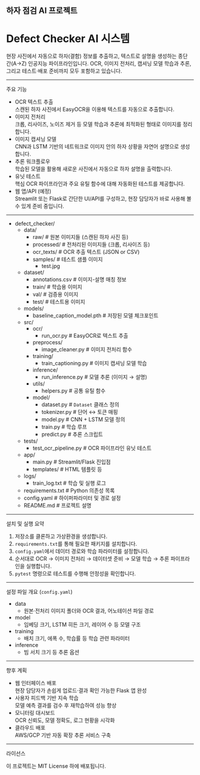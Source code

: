 ## 하자 점검 AI 프로젝트

# Defect Checker AI 시스템

현장 사진에서 자동으로 하자(결함) 정보를 추출하고, 텍스트로 설명을 생성하는 종단 간(A→Z) 인공지능 파이프라인입니다. OCR, 이미지 전처리, 캡셔닝 모델 학습과 추론, 그리고 테스트·배포 준비까지 모두 포함하고 있습니다.

---

 주요 기능

- OCR 텍스트 추출  
  스캔된 하자 사진에서 EasyOCR을 이용해 텍스트를 자동으로 추출합니다.  
- 이미지 전처리  
  크롭, 리사이즈, 노이즈 제거 등 모델 학습과 추론에 최적화된 형태로 이미지를 정리합니다.  
- 이미지 캡셔닝 모델  
  CNN과 LSTM 기반의 네트워크로 이미지 안의 하자 상황을 자연어 설명으로 생성합니다.  
- 추론 워크플로우  
  학습된 모델을 활용해 새로운 사진에서 자동으로 하자 설명을 출력합니다.  
- 유닛 테스트  
  핵심 OCR 파이프라인과 주요 유틸 함수에 대해 자동화된 테스트를 제공합니다.  
- 웹 앱/API (예정)  
  Streamlit 또는 Flask로 간단한 UI/API를 구성하고, 현장 담당자가 바로 사용해 볼 수 있게 준비 중입니다.

---
- defect_checker/
  - data/
    - raw/                 # 원본 이미지들 (스캔된 하자 사진 등)
    - processed/          # 전처리된 이미지들 (크롭, 리사이즈 등)
    - ocr_texts/          # OCR 추출 텍스트 (JSON or CSV)
    - samples/            # 테스트 샘플 이미지
      - test.jpg
  - dataset/
    - annotations.csv     # 이미지-설명 매칭 정보
    - train/              # 학습용 이미지
    - val/                # 검증용 이미지
    - test/               # 테스트용 이미지
  - models/
    - baseline_caption_model.pth # 저장된 모델 체크포인트
  - src/
    - ocr/
      - run_ocr.py        # EasyOCR로 텍스트 추출
    - preprocess/
      - image_cleaner.py  # 이미지 전처리 함수
    - training/
      - train_captioning.py # 이미지 캡셔닝 모델 학습
    - inference/
      - run_inference.py  # 모델 추론 (이미지 → 설명)
    - utils/
      - helpers.py        # 공통 유틸 함수
    - model/
      - dataset.py        # `Dataset` 클래스 정의
      - tokenizer.py      # 단어 ↔ 토큰 매핑
      - model.py          # CNN + LSTM 모델 정의
      - train.py          # 학습 루프
      - predict.py        # 추론 스크립트
  - tests/
    - test_ocr_pipeline.py # OCR 파이프라인 유닛 테스트
  - app/
    - main.py             # Streamlit/Flask 진입점
    - templates/          # HTML 템플릿 등
  - logs/
    - train_log.txt       # 학습 및 실행 로그
  - requirements.txt      # Python 의존성 목록
  - config.yaml          # 하이퍼파라미터 및 경로 설정
  - README.md            # 프로젝트 설명

---

 설치 및 실행 요약

1. 저장소를 클론하고 가상환경을 생성합니다.  
2. `requirements.txt`를 통해 필요한 패키지를 설치합니다.  
3. `config.yaml`에서 데이터 경로와 학습 파라미터를 설정합니다.  
4. 순서대로 OCR → 이미지 전처리 → 데이터셋 준비 → 모델 학습 → 추론 파이프라인을 실행합니다.  
5. `pytest` 명령으로 테스트를 수행해 안정성을 확인합니다.

---

 설정 파일 개요 (`config.yaml`)

- data  
  - 원본·전처리 이미지 폴더와 OCR 결과, 어노테이션 파일 경로  
- model  
  - 임베딩 크기, LSTM 히든 크기, 레이어 수 등 모델 구조  
- training  
  - 배치 크기, 에폭 수, 학습률 등 학습 관련 파라미터  
- inference  
  - 빔 서치 크기 등 추론 옵션

---

 향후 계획

- 웹 인터페이스 배포  
  현장 담당자가 손쉽게 업로드·결과 확인 가능한 Flask 앱 완성  
- 사용자 피드백 기반 지속 학습  
  모델 예측 결과를 검수 후 재학습하여 성능 향상  
- 모니터링 대시보드  
  OCR 신뢰도, 모델 정확도, 로그 현황을 시각화  
- 클라우드 배포  
  AWS/GCP 기반 자동 확장 추론 서비스 구축

---

 라이선스

이 프로젝트는 MIT License 하에 배포됩니다.  
